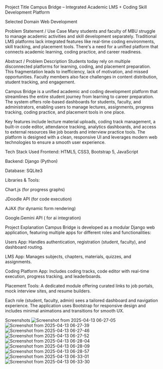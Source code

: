 Project Title
Campus Bridge – Integrated Academic LMS + Coding Skill Development Platform


Selected Domain
Web Development



Problem Statement / Use Case
Many students and faculty of MBU struggle to manage academic activities and skill development separately. Traditional LMS platforms lack integrated features like real-time coding environments, skill tracking, and placement tools. There's a need for a unified platform that connects academic learning, coding practice, and career readiness.



Abstract / Problem Description
Students today rely on multiple disconnected platforms for learning, coding, and placement preparation. This fragmentation leads to inefficiency, lack of motivation, and missed opportunities. Faculty members also face challenges in content distribution, student tracking, and engagement.

Campus Bridge is a unified academic and coding development platform that streamlines the entire student journey from learning to career preparation. The system offers role-based dashboards for students, faculty, and administrators, enabling users to manage lectures, assignments, progress tracking, coding practice, and placement tools in one place.

Key features include lecture material uploads, coding track management, a built-in code editor, attendance tracking, analytics dashboards, and access to external resources like job boards and interview practice tools. The platform is designed with a clean, responsive UI and leverages modern web technologies to ensure a smooth user experience.





Tech Stack Used
Frontend: HTML5, CSS3, Bootstrap 5, JavaScript

Backend: Django (Python)

Database: SQLite3

Libraries & Tools:

Chart.js (for progress graphs)

JDoodle API (for code execution)

AJAX (for dynamic form rendering)

Google.Gemini API ( for ai integration)






Project Explanation
Campus Bridge is developed as a modular Django web application, featuring multiple apps for different roles and functionalities:

Users App: Handles authentication, registration (student, faculty), and dashboard routing.

LMS App: Manages subjects, chapters, materials, quizzes, and assignments.

Coding Platform App: Includes coding tracks, code editor with real-time execution, progress tracking, and leaderboards.

Placement Tools: A dedicated module offering curated links to job portals, mock interview sites, and resume builders.

Each role (student, faculty, admin) sees a tailored dashboard and navigation experience. The application uses Bootstrap for responsive design and includes minimal animations and transitions for smooth UX.




Screenshots
![Screenshot from 2025-04-13 06-27-05](https://github.com/user-attachments/assets/cb480c7d-eb3b-4d78-87e4-c9b87ab97891)
![Screenshot from 2025-04-13 06-27-39](https://github.com/user-attachments/assets/b2d85158-aca1-4705-9397-86cd47914eed)
![Screenshot from 2025-04-13 06-27-46](https://github.com/user-attachments/assets/429bb809-475b-4db9-8983-e89fa583e907)
![Screenshot from 2025-04-13 06-27-52](https://github.com/user-attachments/assets/149c77ab-6165-4b70-a8ba-0f81a7d421a4)
![Screenshot from 2025-04-13 06-28-04](https://github.com/user-attachments/assets/188f4381-af35-492b-bd0c-4995c7d72900)
![Screenshot from 2025-04-13 06-28-09](https://github.com/user-attachments/assets/d73eec73-eee6-4940-b27d-15f43a125fe5)
![Screenshot from 2025-04-13 06-28-57](https://github.com/user-attachments/assets/b319cb8b-bb90-43ee-8b79-960cd00cfb36)
![Screenshot from 2025-04-13 06-33-01](https://github.com/user-attachments/assets/8fce465b-be12-41b9-91c7-9945b99fd925)
![Screenshot from 2025-04-13 06-33-30](https://github.com/user-attachments/assets/6b8d455b-8e0f-42d8-86e8-f37de803edd2)

